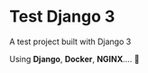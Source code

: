 # Test Django 3

A test project built with Django 3
 
 Using **Django**, **Docker**, **NGINX**.... 🐍
